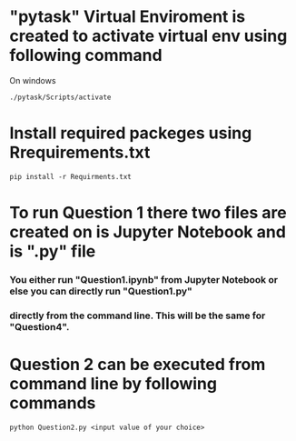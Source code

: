 # "pytask" Virtual Enviroment is created to activate virtual env using following command

On windows 

```
./pytask/Scripts/activate
```

# Install required packeges using Rrequirements.txt

```
pip install -r Requirments.txt
```

# To run Question 1 there two files are created on is Jupyter Notebook and is ".py" file
### You either run "Question1.ipynb" from Jupyter Notebook or else you can directly run "Question1.py"
### directly from the command line. This will be the same for "Question4".

# Question 2 can be executed from command line by following commands

```
python Question2.py <input value of your choice>
```


